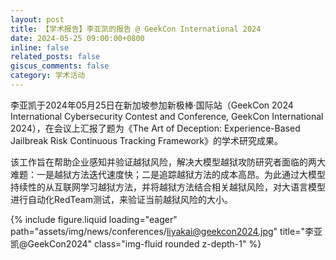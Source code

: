 ```yaml
---
layout: post
title: 【学术报告】李亚凯的报告 @ GeekCon International 2024
date: 2024-05-25 09:00:00+0800
inline: false
related_posts: false
giscus_comments: false
category: 学术活动
---
```


李亚凯于2024年05月25日在新加坡参加新极棒·国际站（GeekCon 2024 International Cybersecurity Contest and Conference, GeekCon International 2024），在会议上汇报了题为《The Art of Deception: Experience-Based Jailbreak Risk Continuous Tracking Framework》的学术研究成果。

该工作旨在帮助企业感知并验证越狱风险，解决大模型越狱攻防研究者面临的两大难题：一是越狱方法迭代速度快；二是追踪越狱方法的成本高昂。为此通过大模型持续性的从互联网学习越狱方法，并将越狱方法结合相关越狱风险，对大语言模型进行自动化RedTeam测试，来验证当前越狱风险的大小。

{% include figure.liquid loading="eager" path="assets/img/news/conferences/liyakai@geekcon2024.jpg" title="李亚凯@GeekCon2024" class="img-fluid rounded z-depth-1" %}
